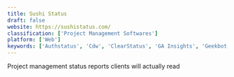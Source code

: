 ```yaml
---
title: Sushi Status
draft: false 
website: https://sushistatus.com/
classification: ['Project Management Softwares']
platform: ['Web']
keywords: ['Authstatus', 'Cdw', 'ClearStatus', 'GA Insights', 'Geekbot', 'HeyUpdate', 'Insight', 'Jell', 'Mesh', 'MicroAge', 'Progressly', 'Qualtrics Research Core', 'Standup Alice', 'StandupMail', 'Status Hero', 'StatusPage.io', 'TeamSnippets', 'Teamreporter', 'Velocity', 'Weekdone', 'Weekly10', 'WorkingOn', 'iDoneThis', 'statuspage']
---
```

Project management status reports clients will actually read